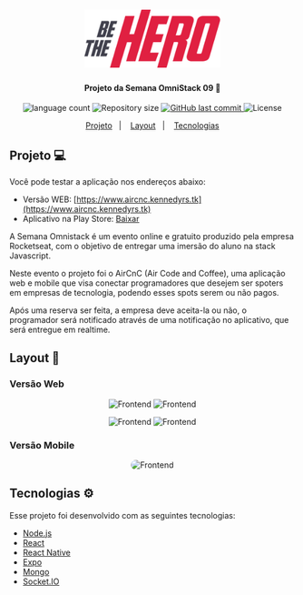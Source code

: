 <h1 align="center">
    <img alt="AirCnC" src=".github/logo.png" width="240px" />
</h1>

<h4 align="center">
  Projeto da Semana OmniStack 09 🚀 
</h4>
<p align="center">
  <img alt="language count" src="https://img.shields.io/github/languages/count/kennedyrs/aircnc">
  <img alt="Repository size" src="https://img.shields.io/github/repo-size/kennedyrs/aircnc">
  <a href="https://github.com/kennedyrs/aircnc/commits/master">
    <img alt="GitHub last commit" src="https://img.shields.io/github/last-commit/kennedyrs/aircnc">
  </a>

  <img alt="License" src="https://img.shields.io/badge/license-MIT-brightgreen">
</p>

<p align="center">
  <a href="#project-">Projeto</a>&nbsp;&nbsp;&nbsp;|&nbsp;&nbsp;&nbsp;
  <a href="#layout-">Layout</a>&nbsp;&nbsp;&nbsp;|&nbsp;&nbsp;&nbsp;
  <a href="#tecnologias-%EF%B8%8F">Tecnologias</a>
</p>


## Projeto 💻
Você pode testar a aplicação nos endereços abaixo:
<br />
 - Versão WEB: [https://www.aircnc.kennedyrs.tk](https://www.aircnc.kennedyrs.tk)
 - Aplicativo na Play Store: [Baixar](https://play.google.com/store/apps/details?id=tk.kennedyrs.aircnc&hl=pt_BR)

<p>A Semana Omnistack é um evento online e gratuito produzido pela empresa Rocketseat, com o objetivo de entregar uma imersão do aluno na stack Javascript.</p>
<p>Neste evento o projeto foi o AirCnC (Air Code and Coffee), uma aplicação web e mobile que visa conectar programadores que desejem ser spoters em empresas de tecnologia,
podendo esses spots serem ou não pagos.</p>
<p>Após uma reserva ser feita, a empresa deve aceita-la ou não, o programador será notificado através de uma notificação no aplicativo, que será entregue em realtime.</p>

## Layout 📱

### Versão Web
<p align="center">
  <img alt="Frontend" src=".github/web0.jpg" width="45%" height="250" />
  <img alt="Frontend" src=".github/web1.jpg" width="45%" height="250" />
</p>
<p align="center">
  <img alt="Frontend" src=".github/web2.jpg" width="45%" height="250" />
  <img alt="Frontend" src=".github/web3.jpg" width="45%" height="250" />
</p>


### Versão Mobile
<p align="center">
  <img style="border-radius: 35px" alt="Frontend" src=".github/mobile-app.gif" heigth="100%" />
</p>

## Tecnologias ⚙️

Esse projeto foi desenvolvido com as seguintes tecnologias:

- [Node.js](https://nodejs.org/en/)
- [React](https://reactjs.org)
- [React Native](https://facebook.github.io/react-native/)
- [Expo](https://expo.io/)
- [Mongo](https://www.mongodb.com/)
- [Socket.IO](https://socket.io/)
